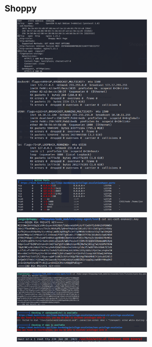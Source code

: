 # Shoppy

<figure><img src="../../.gitbook/assets/imagen (13).png" alt=""><figcaption></figcaption></figure>

<figure><img src="../../.gitbook/assets/imagen.png" alt=""><figcaption></figcaption></figure>

<figure><img src="../../.gitbook/assets/imagen (4).png" alt=""><figcaption></figcaption></figure>

<figure><img src="../../.gitbook/assets/imagen (3).png" alt=""><figcaption></figcaption></figure>

<figure><img src="../../.gitbook/assets/imagen (5).png" alt=""><figcaption></figcaption></figure>

<figure><img src="../../.gitbook/assets/imagen (2).png" alt=""><figcaption></figcaption></figure>

<figure><img src="../../.gitbook/assets/imagen (12).png" alt=""><figcaption></figcaption></figure>
